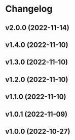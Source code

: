 # Changelog

<!--next-version-placeholder-->

## v2.0.0 (2022-11-14)


## v1.4.0 (2022-11-10)


## v1.3.0 (2022-11-10)


## v1.2.0 (2022-11-10)


## v1.1.0 (2022-11-10)


## v1.0.1 (2022-11-09)


## v1.0.0 (2022-10-27)


